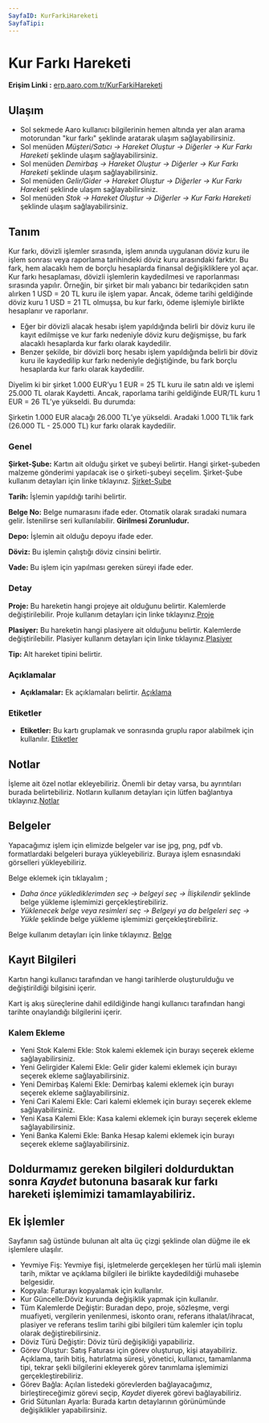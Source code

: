 ```yaml
---
SayfaID: KurFarkiHareketi
SayfaTipi: 
---
```


# Kur Farkı Hareketi

**Erişim Linki :** [erp.aaro.com.tr/KurFarkiHareketi](erp.aaro.com.tr/KurFarkiHareketi)

## Ulaşım

- Sol sekmede Aaro kullanıcı bilgilerinin hemen altında yer alan arama motorundan "kur farkı" şeklinde aratarak ulaşım sağlayabilirsiniz.
- Sol menüden *Müşteri/Satıcı -> Hareket Oluştur -> Diğerler -> Kur Farkı Hareketi* şeklinde ulaşım sağlayabilirsiniz. 
- Sol menüden *Demirbaş -> Hareket Oluştur -> Diğerler -> Kur Farkı Hareketi* şeklinde ulaşım sağlayabilirsiniz. 
- Sol menüden *Gelir/Gider -> Hareket Oluştur -> Diğerler -> Kur Farkı Hareketi* şeklinde ulaşım sağlayabilirsiniz. 
- Sol menüden *Stok -> Hareket Oluştur -> Diğerler -> Kur Farkı Hareketi* şeklinde ulaşım sağlayabilirsiniz. 

## Tanım

Kur farkı, dövizli işlemler sırasında, işlem anında uygulanan döviz kuru ile işlem sonrası veya raporlama tarihindeki döviz kuru arasındaki farktır. 
Bu fark, hem alacaklı hem de borçlu hesaplarda finansal değişikliklere yol açar.
Kur farkı hesaplaması, dövizli işlemlerin kaydedilmesi ve raporlanması sırasında yapılır. 
Örneğin, bir şirket bir malı yabancı bir tedarikçiden satın alırken 1 USD = 20 TL kuru ile işlem yapar. 
Ancak, ödeme tarihi geldiğinde döviz kuru 1 USD = 21 TL olmuşsa, bu kur farkı, ödeme işlemiyle birlikte hesaplanır ve raporlanır.

- Eğer bir dövizli alacak hesabı işlem yapıldığında belirli bir döviz kuru ile kayıt edilmişse ve kur farkı nedeniyle döviz kuru değişmişse, bu fark alacaklı hesaplarda kur farkı olarak kaydedilir.
- Benzer şekilde, bir dövizli borç hesabı işlem yapıldığında belirli bir döviz kuru ile kaydedilip kur farkı nedeniyle değiştiğinde, bu fark borçlu hesaplarda kur farkı olarak kaydedilir.

Diyelim ki bir şirket 1.000 EUR’yu 1 EUR = 25 TL kuru ile satın aldı ve işlemi 25.000 TL olarak Kaydetti. 
Ancak, raporlama tarihi geldiğinde EUR/TL kuru 1 EUR = 26 TL’ye yükseldi. Bu durumda:

Şirketin 1.000 EUR alacağı 26.000 TL’ye yükseldi.
Aradaki 1.000 TL’lik fark (26.000 TL - 25.000 TL) kur farkı olarak kaydedilir.

### Genel

**Şirket-Şube:** Kartın ait olduğu şirket ve şubeyi belirtir. Hangi şirket-şubeden malzeme gönderimi yapılacak ise o şirketi-şubeyi seçelim.
	Şirket-Şube kullanım detayları için linke tıklayınız. [Şirket-Şube](../TemelOzellikler/SirketSubeKart.md)

**Tarih:** İşlemin yapıldığı tarihi belirtir.

**Belge No:** Belge numarasını ifade eder. Otomatik olarak sıradaki numara gelir. İstenilirse seri kullanılabilir.
**Girilmesi Zorunludur.**

**Depo:** İşlemin ait olduğu depoyu ifade eder.

**Döviz:** Bu işlemin çalıştığı döviz cinsini belirtir.

**Vade:** Bu işlem için yapılması gereken süreyi ifade eder. 

### Detay

**Proje:** Bu hareketin hangi projeye ait olduğunu belirtir. Kalemlerde değiştirilebilir. Proje kullanım detayları için linke tıklayınız.[Proje](../TemelOzellikler/Proje.md)

**Plasiyer:** Bu hareketin hangi plasiyere ait olduğunu belirtir. Kalemlerde değiştirilebilir. Plasiyer kullanım detayları için linke tıklayınız.[Plasiyer](../TemelOzellikler/Plasiyer.md)

**Tip:** Alt hareket tipini belirtir.

### Açıklamalar

- **Açıklamalar:** Ek açıklamaları belirtir. [Açıklama](/TemelOzellikler/Aciklama.md "Açıklama")	

### Etiketler

- **Etiketler:** Bu kartı gruplamak ve sonrasında gruplu rapor alabilmek için kullanılır. [Etiketler](/TemelOzellikler/Etiketler.md "Etiketler")

## Notlar 

İşleme ait özel notlar ekleyebiliriz. Önemli bir detay varsa, bu ayrıntıları burada belirtebiliriz. Notların kullanım detayları için lütfen bağlantıya tıklayınız.[Notlar](../TemelOzellikler/Notlar.md)

## Belgeler

Yapacağımız işlem için elimizde belgeler var ise jpg, png, pdf vb. formatlardaki belgeleri buraya yükleyebiliriz.
Buraya işlem esnasındaki görselleri yükleyebiliriz.

Belge eklemek için tıklayalım ;

- *Daha önce yüklediklerimden seç -> belgeyi seç -> İlişkilendir* şeklinde belge yükleme işlemimizi gerçekleştirebiliriz.
- *Yüklenecek belge veya resimleri seç -> Belgeyi ya da belgeleri seç -> Yükle* şeklinde belge yükleme işlemimizi gerçekleştirebiliriz.

Belge kullanım detayları için linke tıklayınız. [Belge](../TemelOzellikler/Belgeler.md)

## Kayıt Bilgileri

Kartın hangi kullanıcı tarafından ve hangi tarihlerde oluşturulduğu ve değiştirildiği bilgisini içerir.

Kart iş akış süreçlerine dahil edildiğinde hangi kullanıcı tarafından hangi tarihte onaylandığı bilgilerini içerir. 

### Kalem Ekleme 

- Yeni Stok Kalemi Ekle: Stok kalemi eklemek için burayı seçerek ekleme sağlayabilirsiniz.
- Yeni Gelirgider Kalemi Ekle: Gelir gider kalemi eklemek için burayı seçerek ekleme sağlayabilirsiniz.
- Yeni Demirbaş Kalemi Ekle: Demirbaş kalemi eklemek için burayı seçerek ekleme sağlayabilirsiniz.
- Yeni Cari Kalemi Ekle: Cari kalemi eklemek için burayı seçerek ekleme sağlayabilirsiniz.
- Yeni Kasa Kalemi Ekle: Kasa kalemi eklemek için burayı seçerek ekleme sağlayabilirsiniz.
- Yeni Banka Kalemi Ekle: Banka Hesap kalemi eklemek için burayı seçerek ekleme sağlayabilirsiniz.

## Doldurmamız gereken bilgileri doldurduktan sonra *Kaydet* butonuna basarak kur farkı hareketi işlemimizi tamamlayabiliriz.

## Ek İşlemler

 Sayfanın sağ üstünde bulunan alt alta üç çizgi şeklinde olan düğme ile ek işlemlere ulaşılır.
- Yevmiye Fiş: Yevmiye fişi, işletmelerde gerçekleşen her türlü mali işlemin tarih, miktar ve açıklama bilgileri ile birlikte kaydedildiği muhasebe belgesidir.
- Kopyala: Faturayı kopyalamak için kullanılır.
- Kur Güncelle:Döviz kurunda değişiklik yapmak için kullanılır.
- Tüm Kalemlerde Değiştir: Buradan depo, proje, sözleşme, vergi muafiyeti, vergilerin yenilenmesi, iskonto oranı, referans ithalat/ihracat, plasiyer ve referans teslim tarihi gibi bilgileri tüm kalemler için toplu olarak değiştirebilirsiniz.
- Döviz Türü Değiştir: Döviz türü değişikliği yapabiliriz.
- Görev Oluştur: Satış Faturası için görev oluşturup, kişi atayabiliriz. Açıklama, tarih bitiş, hatırlatma süresi, yönetici, kullanıcı, tamamlanma tipi, tekrar şekli bilgilerini ekleyerek görev tanımlama işlemimizi gerçekleştirebiliriz.
- Görev Bağla: Açılan listedeki görevlerden bağlayacağımız, birleştireceğimiz görevi seçip, *Kaydet* diyerek görevi bağlayabiliriz.
- Grid Sütunları Ayarla: Burada kartın detaylarının görünümünde değişiklikler yapabilirsiniz.